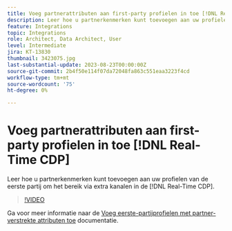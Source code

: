 ```yaml
---
title: Voeg partnerattributen aan first-party profielen in toe [!DNL Real-Time CDP]
description: Leer hoe u partnerkenmerken kunt toevoegen aan uw profielen van de eerste partij om het bereik via extra kanalen in de [!DNL Real-Time CDP].
feature: Integrations
topic: Integrations
role: Architect, Data Architect, User
level: Intermediate
jira: KT-13830
thumbnail: 3423075.jpg
last-substantial-update: 2023-08-23T00:00:00Z
source-git-commit: 2b4f50e114f07da72048fa863c551eaa3223f4cd
workflow-type: tm+mt
source-wordcount: '75'
ht-degree: 0%

---
```


# Voeg partnerattributen aan first-party profielen in toe [!DNL Real-Time CDP]

Leer hoe u partnerkenmerken kunt toevoegen aan uw profielen van de eerste partij om het bereik via extra kanalen in de [!DNL Real-Time CDP].

>[!VIDEO](https://video.tv.adobe.com/v/3423075/?quality=12&learn=on)

Ga voor meer informatie naar de [Voeg eerste-partijprofielen met partner-verstrekte attributen toe](https://experienceleague.adobe.com/docs/experience-platform/rtcdp/use-cases/partner-data/supplement-first-party-profiles.html) documentatie.
